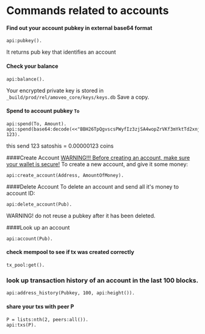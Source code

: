 Commands related to accounts
=========

#### Find out your account pubkey in external base64 format
```
api:pubkey().
```
It returns pub key that identifies an account

#### Check your balance
```
api:balance().
```

Your encrypted private key is stored in
`_build/prod/rel/amoveo_core/keys/keys.db`
Save a copy.

#### Spend to account pubkey `To`
```
api:spend(To, Amount).
api:spend(base64:decode(<<"BBH26TpQgvscsPWyfIz3zjSA4wopZrVKf3mYktTd2xnjOYi/MW5AXODhK4ZZnud2DeRFkyVlq9q5zESFqbWJCE8=">>), 123).
```
this send 123 satoshis = 0.00000123 coins


####Create Account
[WARNING!!! Before creating an account, make sure your wallet is secure!](keys.md)
To create a new account, and give it some money:
```
api:create_account(Address, AmountOfMoney).
```

####Delete Account
To delete an account and send all it's money to account ID:
```
api:delete_account(Pub).
```
WARNING! do not reuse a pubkey after it has been deleted.

####Look up an account
```
api:account(Pub).
```

#### check mempool to see if tx was created correctly
```
tx_pool:get().
```

### look up transaction history of an account in the last 100 blocks.
```
api:address_history(Pubkey, 100, api:height()).
```

#### share your txs with peer P
```
P = lists:nth(2, peers:all()).
api:txs(P).
```